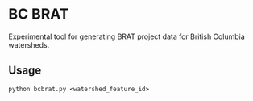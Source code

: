 # BC BRAT

Experimental tool for generating BRAT project data for British Columbia watersheds.

	
## Usage

	python bcbrat.py <watershed_feature_id>



